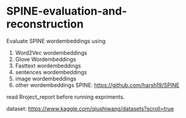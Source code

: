 # SPINE-evaluation-and-reconstruction
Evaluate SPINE wordembeddings using 
1. Word2Vec wordembeddings
2. Glove Wordembeddings
3. Fasttext wordembeddings
4. sentences wordembeddings
5. image wordembeddings
6. other wordembeddings
SPINE: https://github.com/harsh19/SPINE

read Rroject_report before running expriments.

dataset: https://www.kaggle.com/qiushiwang/datasets?scroll=true
